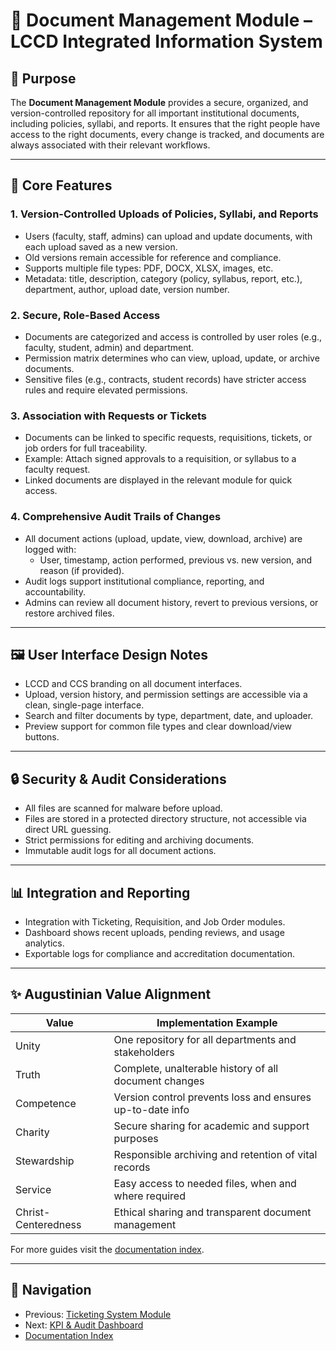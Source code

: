 # 📁 Document Management Module – LCCD Integrated Information System

## 🎯 Purpose

The **Document Management Module** provides a secure, organized, and version-controlled repository for all important institutional documents, including policies, syllabi, and reports. It ensures that the right people have access to the right documents, every change is tracked, and documents are always associated with their relevant workflows.

---

## 🧩 Core Features

### 1. Version-Controlled Uploads of Policies, Syllabi, and Reports
- Users (faculty, staff, admins) can upload and update documents, with each upload saved as a new version.
- Old versions remain accessible for reference and compliance.
- Supports multiple file types: PDF, DOCX, XLSX, images, etc.
- Metadata: title, description, category (policy, syllabus, report, etc.), department, author, upload date, version number.

### 2. Secure, Role-Based Access
- Documents are categorized and access is controlled by user roles (e.g., faculty, student, admin) and department.
- Permission matrix determines who can view, upload, update, or archive documents.
- Sensitive files (e.g., contracts, student records) have stricter access rules and require elevated permissions.

### 3. Association with Requests or Tickets
- Documents can be linked to specific requests, requisitions, tickets, or job orders for full traceability.
- Example: Attach signed approvals to a requisition, or syllabus to a faculty request.
- Linked documents are displayed in the relevant module for quick access.

### 4. Comprehensive Audit Trails of Changes
- All document actions (upload, update, view, download, archive) are logged with:
  - User, timestamp, action performed, previous vs. new version, and reason (if provided).
- Audit logs support institutional compliance, reporting, and accountability.
- Admins can review all document history, revert to previous versions, or restore archived files.

---

## 🖼️ User Interface Design Notes

- LCCD and CCS branding on all document interfaces.
- Upload, version history, and permission settings are accessible via a clean, single-page interface.
- Search and filter documents by type, department, date, and uploader.
- Preview support for common file types and clear download/view buttons.

---

## 🔒 Security & Audit Considerations

- All files are scanned for malware before upload.
- Files are stored in a protected directory structure, not accessible via direct URL guessing.
- Strict permissions for editing and archiving documents.
- Immutable audit logs for all document actions.

---

## 📊 Integration and Reporting

- Integration with Ticketing, Requisition, and Job Order modules.
- Dashboard shows recent uploads, pending reviews, and usage analytics.
- Exportable logs for compliance and accreditation documentation.

---

## ✨ Augustinian Value Alignment

| Value           | Implementation Example                                          |
|-----------------|----------------------------------------------------------------|
| Unity           | One repository for all departments and stakeholders            |
| Truth           | Complete, unalterable history of all document changes          |
| Competence      | Version control prevents loss and ensures up-to-date info      |
| Charity         | Secure sharing for academic and support purposes               |
| Stewardship     | Responsible archiving and retention of vital records           |
| Service         | Easy access to needed files, when and where required           |
| Christ-Centeredness | Ethical sharing and transparent document management        |
For more guides visit the [documentation index](README.md).

---

## 🚀 Navigation
- Previous: [Ticketing System Module](Ticketing_System_Module.md)
- Next: [KPI & Audit Dashboard](kpi-audit-log-dashboard.md)
- [Documentation Index](README.md)
